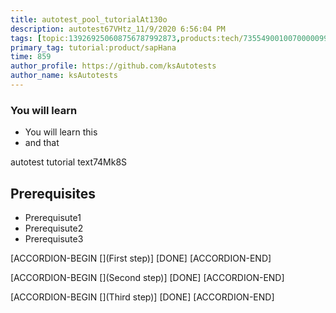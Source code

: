 ```yaml
---
title: autotest_pool_tutorialAt130o
description: autotest67VHtz_11/9/2020 6:56:04 PM
tags: [topic:139269250608756787992873,products:tech/73554900100700000996,tutorial:experience/advanced]
primary_tag: tutorial:product/sapHana
time: 859
author_profile: https://github.com/ksAutotests
author_name: ksAutotests
---
```

### You will learn
- You will learn this
- and that

autotest tutorial text74Mk8S

## Prerequisites
- Prerequisute1
- Prerequisute2
- Prerequisute3

[ACCORDION-BEGIN [](First step)]
[DONE]
[ACCORDION-END]

[ACCORDION-BEGIN [](Second step)]
[DONE]
[ACCORDION-END]

[ACCORDION-BEGIN [](Third step)]
[DONE]
[ACCORDION-END]

